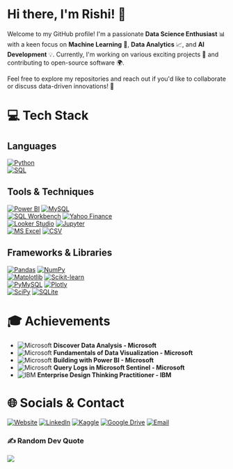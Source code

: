 # Hi there, I'm Rishi! 👋

Welcome to my GitHub profile! I'm a passionate **Data Science Enthusiast** 📊 with a keen focus on **Machine Learning** 🤖, **Data Analytics** 📈, and **AI Development** 💡. Currently, I'm working on various exciting projects 🚀 and contributing to open-source software 🌍. 

Feel free to explore my repositories and reach out if you'd like to collaborate or discuss data-driven innovations! 💬

# 💻 Tech Stack  

## **Languages**  
[![Python](https://img.shields.io/badge/python-3670A0?style=plastic&logo=python&logoColor=ffdd54)](https://www.python.org/)  
[![SQL](https://img.shields.io/badge/SQL-%2307405e.svg?style=plastic&logo=sqlite&logoColor=white)](https://www.w3schools.com/sql/)  

## **Tools & Techniques**  
[![Power BI](https://img.shields.io/badge/Power%20BI-F2C811?style=plastic&logo=power-bi&logoColor=black)](https://powerbi.microsoft.com/)  [![MySQL](https://img.shields.io/badge/MySQL-4479A1.svg?style=plastic&logo=mysql&logoColor=white)](https://www.mysql.com/)  
[![SQL Workbench](https://img.shields.io/badge/SQL%20Workbench-%230074C6.svg?style=plastic&logo=mysql&logoColor=white)](https://dev.mysql.com/doc/workbench/en/)  [![Yahoo Finance](https://img.shields.io/badge/Yahoo%20Finance-6001D2.svg?style=plastic&logo=yahoo&logoColor=white)](https://finance.yahoo.com/)  
[![Looker Studio](https://img.shields.io/badge/Looker%20Studio-4285F4.svg?style=plastic&logo=google&logoColor=white)](https://lookerstudio.google.com/)  [![Jupyter](https://img.shields.io/badge/Jupyter-%23F37626.svg?style=plastic&logo=jupyter&logoColor=white)](https://jupyter.org/)  
[![MS Excel](https://img.shields.io/badge/MS%20Excel-217346?style=plastic&logo=microsoft-excel&logoColor=white)](https://www.microsoft.com/en-us/microsoft-365/excel)  [![CSV](https://img.shields.io/badge/CSV-%2300407D.svg?style=plastic&logo=microsoft&logoColor=white)](https://www.w3schools.com/python/pandas/pandas_csv.asp)  

## **Frameworks & Libraries**  
[![Pandas](https://img.shields.io/badge/Pandas-%23150458.svg?style=plastic&logo=pandas&logoColor=white)](https://pandas.pydata.org/)  [![NumPy](https://img.shields.io/badge/NumPy-%23013243.svg?style=plastic&logo=numpy&logoColor=white)](https://numpy.org/)  
[![Matplotlib](https://img.shields.io/badge/Matplotlib-%23F37626.svg?style=plastic&logo=python&logoColor=white)](https://matplotlib.org/)  [![Scikit-learn](https://img.shields.io/badge/Scikit--learn-%23F7931E.svg?style=plastic&logo=scikit-learn&logoColor=white)](https://scikit-learn.org/)  
[![PyMySQL](https://img.shields.io/badge/PyMySQL-4479A1.svg?style=plastic&logo=mysql&logoColor=white)](https://pymysql.readthedocs.io/en/latest/)  [![Plotly](https://img.shields.io/badge/Plotly-%233F4F75.svg?style=plastic&logo=plotly&logoColor=white)](https://plotly.com/)  
[![SciPy](https://img.shields.io/badge/SciPy-%230C55A5.svg?style=plastic&logo=scipy&logoColor=white)](https://scipy.org/)  [![SQLite](https://img.shields.io/badge/SQLite-%2307405e.svg?style=plastic&logo=sqlite&logoColor=white)](https://www.sqlite.org/)  




# 🎓 Achievements  

- ![Microsoft](https://img.shields.io/badge/Microsoft-%230078D4.svg?style=plastic&logo=microsoft&logoColor=white) **Discover Data Analysis - Microsoft**  
- ![Microsoft](https://img.shields.io/badge/Microsoft-%230078D4.svg?style=plastic&logo=microsoft&logoColor=white) **Fundamentals of Data Visualization - Microsoft**  
- ![Microsoft](https://img.shields.io/badge/Microsoft-%230078D4.svg?style=plastic&logo=microsoft&logoColor=white) **Building with Power BI - Microsoft**  
- ![Microsoft](https://img.shields.io/badge/Microsoft-%230078D4.svg?style=plastic&logo=microsoft&logoColor=white) **Query Logs in Microsoft Sentinel - Microsoft**  
- ![IBM](https://img.shields.io/badge/IBM-%23000000.svg?style=plastic&logo=ibm&logoColor=white) **Enterprise Design Thinking Practitioner - IBM**  


# 🌐 Socials & Contact  

[![Website](https://img.shields.io/badge/Website-%23323332.svg?style=plastic&logo=vercel&logoColor=white)](https://rishi-data-portfolio.vercel.app/)  [![LinkedIn](https://img.shields.io/badge/LinkedIn-%230077B5.svg?style=plastic&logo=linkedin&logoColor=white)](https://www.linkedin.com/in/rishi-datascience/)  [![Kaggle](https://img.shields.io/badge/Kaggle-%23020f48.svg?style=plastic&logo=kaggle&logoColor=white)](https://www.kaggle.com/rishigupta61)  [![Google Drive](https://img.shields.io/badge/Achievements-%234285F4.svg?style=plastic&logo=google-drive&logoColor=white)](https://drive.google.com/drive/folders/1LfqdQlWnnIFAv0f30_DmBdhvAN6Lqjkr?usp=sharing)  [![Email](https://img.shields.io/badge/Email-D14836?style=plastic&logo=gmail&logoColor=white)](rishigupta_official@hotmail.com|)  



### ✍️ Random Dev Quote
![](https://quotes-github-readme.vercel.app/api?type=horizontal&theme=gruvbox)

